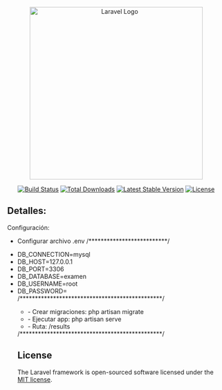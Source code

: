 <p align="center"><a href="https://laravel.com" target="_blank"><img src="https://raw.githubusercontent.com/laravel/art/master/logo-lockup/5%20SVG/2%20CMYK/1%20Full%20Color/laravel-logolockup-cmyk-red.svg" width="400" alt="Laravel Logo"></a></p>

<p align="center">
<a href="https://travis-ci.org/laravel/framework"><img src="https://travis-ci.org/laravel/framework.svg" alt="Build Status"></a>
<a href="https://packagist.org/packages/laravel/framework"><img src="https://img.shields.io/packagist/dt/laravel/framework" alt="Total Downloads"></a>
<a href="https://packagist.org/packages/laravel/framework"><img src="https://img.shields.io/packagist/v/laravel/framework" alt="Latest Stable Version"></a>
<a href="https://packagist.org/packages/laravel/framework"><img src="https://img.shields.io/packagist/l/laravel/framework" alt="License"></a>
</p>

## Detalles:

Configuración:

- Configurar archivo .env
/**************************/
<ul>
    <li>DB_CONNECTION=mysql</li>
    <li>DB_HOST=127.0.0.1</li>
    <li>DB_PORT=3306</li>
    <li>DB_DATABASE=examen</li>
    <li>DB_USERNAME=root</li>
    <li>DB_PASSWORD=</li>
/***********************************************/    
<ul>    
    <li>- Crear migraciones: php artisan migrate</li>
    <li>- Ejecutar app: php artisan serve</li>
    <li>- Ruta: /results</li>
</ul>
/***********************************************/    
 
 

## License

The Laravel framework is open-sourced software licensed under the [MIT license](https://opensource.org/licenses/MIT).
